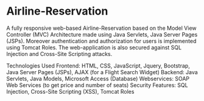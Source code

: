 # Airline-Reservation
A fully responsive web-based Airline-Reservation based on the Model View Controller (MVC) Architecture made using Java Servlets, Java Server Pages (JSPs). 
Moreover authentication and authorization for users is implemented using Tomcat Roles. The web-application is also secured against SQL Injection and Cross-Site 
Scripting attacks.

Technologies Used
Frontend: HTML, CSS, JavaScript, Jquery, Bootstrap, Java Server Pages (JSPs), AJAX (for a Flight Search Widget)
Backend: Java Servlets, Java Models, Microsoft Access (Database)
Webservices: SOAP Web Services (to get price and number of seats)
Security Features: SQL Injection, Cross-Site Scripting (XSS), Tomcat Roles

